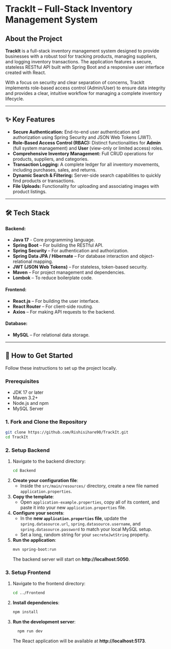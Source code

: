 # TrackIt – Full-Stack Inventory Management System

## About the Project

**TrackIt** is a full-stack inventory management system designed to provide businesses with a robust tool for tracking products, managing suppliers, and logging inventory transactions. The application features a secure, stateless RESTful API built with Spring Boot and a responsive user interface created with React.

With a focus on security and clear separation of concerns, TrackIt implements role-based access control (Admin/User) to ensure data integrity and provides a clear, intuitive workflow for managing a complete inventory lifecycle.

---

## ✨ Key Features

- **Secure Authentication:** End-to-end user authentication and authorization using Spring Security and JSON Web Tokens (JWT).
- **Role-Based Access Control (RBAC):** Distinct functionalities for **Admin** (full system management) and **User** (view-only or limited access) roles.
- **Comprehensive Inventory Management:** Full CRUD operations for products, suppliers, and categories.
- **Transaction Logging:** A complete ledger for all inventory movements, including purchases, sales, and returns.
- **Dynamic Search & Filtering:** Server-side search capabilities to quickly find products or transactions.
- **File Uploads:** Functionality for uploading and associating images with product listings.

---

## 🛠️ Tech Stack

#### **Backend:**

- **Java 17** - Core programming language.
- **Spring Boot** – For building the RESTful API.
- **Spring Security** – For authentication and authorization.
- **Spring Data JPA / Hibernate** – For database interaction and object-relational mapping.
- **JWT (JSON Web Tokens)** – For stateless, token-based security.
- **Maven** – For project management and dependencies.
- **Lombok** – To reduce boilerplate code.

#### **Frontend:**

- **React.js** – For building the user interface.
- **React Router** – For client-side routing.
- **Axios** – For making API requests to the backend.

#### **Database:**

- **MySQL** – For relational data storage.

---

## 🚀 How to Get Started

Follow these instructions to set up the project locally.

### Prerequisites

- JDK 17 or later
- Maven 3.2+
- Node.js and npm
- MySQL Server

### 1. Fork and Clone the Repository

```bash
git clone https://github.com/Rishisihare90/TrackIt.git
cd TrackIt
```

### 2. Setup Backend

1.  Navigate to the backend directory:
    ```bash
    cd Backend
    ```
2.  **Create your configuration file**:
    - Inside the `src/main/resources/` directory, create a new file named `application.properties`.
3.  **Copy the template**:
    - Open `application-example.properties`, copy all of its content, and paste it into your new `application.properties` file.
4.  **Configure your secrets**:
    - In the **new `application.properties` file**, update the `spring.datasource.url`, `spring.datasource.username`, and `spring.datasource.password` to match your local MySQL setup.
    - Set a long, random string for your `secreteJwtString` property.
5.  **Run the application**:
    ```bash
    mvn spring-boot:run
    ```
    The backend server will start on **http://localhost:5050**.

### 3. Setup Frontend

1.  Navigate to the frontend directory:
    ```bash
    cd ../Frontend
    ```
2.  **Install dependencies**:
    ```bash
    npm install
    ```
3.  **Run the development server**:
    ```bash
      npm run dev
    ```
    The React application will be available at **http://localhost:5173**.
